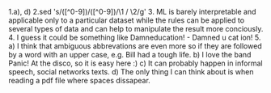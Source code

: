 ﻿1.a), d)
2.sed 's/([^0-9])/([^0-9])/\1 / \2/g' 
3. ML is barely interpretable and applicable only to a particular dataset while the rules can be applied to several types of data and can help to manipulate the result more conciously.
4. I guess it could be something like Damneducation! - Damned u cat ion!
5. a) I think that ambiguous abbrevations are even more so if they are followed by a word with an upper case, e.g. Bill had a tough life.
b) I love the band Panic! At the disco, so it is easy here :)
c) It can probably happen in informal speech, social networks texts.
d) The only thing I can think about is when reading a pdf file where spaces dissapear.